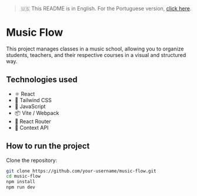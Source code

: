 > 🇺🇸 This README is in English. For the Portuguese version, [click here](./README.md).

# Music Flow

This project manages classes in a music school, allowing you to organize students, teachers, and their respective courses in a visual and structured way.

<!-- ## Demo

![Interface demo](./screenshot.png)

## Features

- Register classes, teachers, and students
- Group users by course
- Intuitive admin interface
- Search and filter information -->

## Technologies used

- ⚛️ React
- 💅 Tailwind CSS
- 📜 JavaScript
- 📦 Vite / Webpack
- 🔗 React Router
- 📁 Context API

## How to run the project

Clone the repository:

```bash
git clone https://github.com/your-username/music-flow.git
cd music-flow
npm install
npm run dev
```
